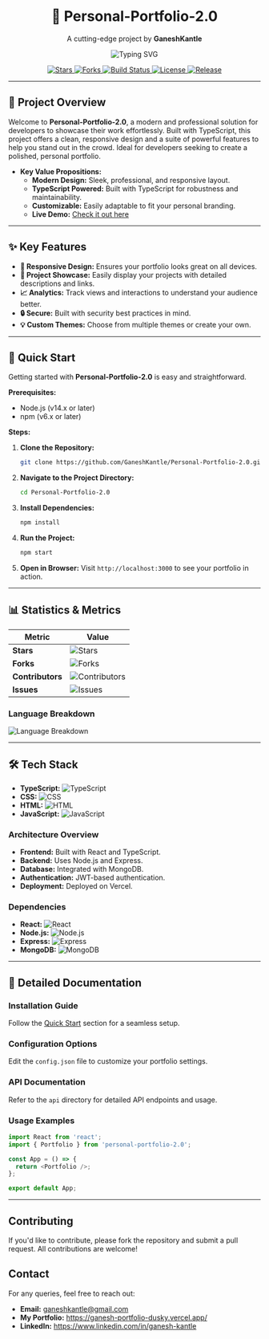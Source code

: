 <div align="center">
  <h1>🚀 Personal-Portfolio-2.0</h1>
  <p>A cutting-edge project by <strong>GaneshKantle</strong></p>
  
  <img src="https://readme-typing-svg.herokuapp.com?font=Fira+Code&weight=600&size=24&pause=1000&color=00F260&repeat=false&width=435&lines=Professional+Portfolios+for+Devs;Showcase+Your+Work+with+Ease;TypeScript+Powered+Project" alt="Typing SVG">

  <p>
    <a href="https://github.com/GaneshKantle/Personal-Portfolio-2.0/stargazers">
      <img src="https://img.shields.io/github/stars/GaneshKantle/Personal-Portfolio-2.0?style=for-the-badge&color=00F260" alt="Stars">
    </a>
    <a href="https://github.com/GaneshKantle/Personal-Portfolio-2.0/network/members">
      <img src="https://img.shields.io/github/forks/GaneshKantle/Personal-Portfolio-2.0?style=for-the-badge&color=00F260" alt="Forks">
    </a>
    <a href="https://github.com/GaneshKantle/Personal-Portfolio-2.0/actions">
      <img src="https://img.shields.io/github/actions/workflow/status/GaneshKantle/Personal-Portfolio-2.0/main.yml?style=for-the-badge&color=00F260" alt="Build Status">
    </a>
    <a href="https://github.com/GaneshKantle/Personal-Portfolio-2.0/blob/main/LICENSE">
      <img src="https://img.shields.io/github/license/GaneshKantle/Personal-Portfolio-2.0?style=for-the-badge&color=00F260" alt="License">
    </a>
    <a href="https://github.com/GaneshKantle/Personal-Portfolio-2.0/releases">
      <img src="https://img.shields.io/github/release/GaneshKantle/Personal-Portfolio-2.0?style=for-the-badge&color=00F260" alt="Release">
    </a>
  </p>
</div>

---

## 🎯 Project Overview
Welcome to **Personal-Portfolio-2.0**, a modern and professional solution for developers to showcase their work effortlessly. Built with TypeScript, this project offers a clean, responsive design and a suite of powerful features to help you stand out in the crowd. Ideal for developers seeking to create a polished, personal portfolio.

- **Key Value Propositions:**
  - **Modern Design:** Sleek, professional, and responsive layout.
  - **TypeScript Powered:** Built with TypeScript for robustness and maintainability.
  - **Customizable:** Easily adaptable to fit your personal branding.
  - **Live Demo:** [Check it out here](https://ganesh-portfolio-dusky.vercel.app/)

---

## ✨ Key Features
- **🌟 Responsive Design:** Ensures your portfolio looks great on all devices.
- **💼 Project Showcase:** Easily display your projects with detailed descriptions and links.
- **📈 Analytics:** Track views and interactions to understand your audience better.
- **🔒 Secure:** Built with security best practices in mind.
- **💡 Custom Themes:** Choose from multiple themes or create your own.

---

## 🚀 Quick Start
Getting started with **Personal-Portfolio-2.0** is easy and straightforward.

**Prerequisites:**
- Node.js (v14.x or later)
- npm (v6.x or later)

**Steps:**
1. **Clone the Repository:**
   ```sh
   git clone https://github.com/GaneshKantle/Personal-Portfolio-2.0.git
   ```
2. **Navigate to the Project Directory:**
   ```sh
   cd Personal-Portfolio-2.0
   ```
3. **Install Dependencies:**
   ```sh
   npm install
   ```
4. **Run the Project:**
   ```sh
   npm start
   ```
5. **Open in Browser:**
   Visit `http://localhost:3000` to see your portfolio in action.

---

## 📊 Statistics & Metrics
| Metric                | Value             |
|-----------------------|-------------------|
| **Stars**             | ![Stars](https://img.shields.io/github/stars/GaneshKantle/Personal-Portfolio-2.0?style=flat-square&color=00F260) |
| **Forks**             | ![Forks](https://img.shields.io/github/forks/GaneshKantle/Personal-Portfolio-2.0?style=flat-square&color=00F260) |
| **Contributors**      | ![Contributors](https://img.shields.io/github/contributors/GaneshKantle/Personal-Portfolio-2.0?style=flat-square&color=00F260) |
| **Issues**            | ![Issues](https://img.shields.io/github/issues/GaneshKantle/Personal-Portfolio-2.0?style=flat-square&color=00F260) |

### Language Breakdown
<img src="https://github-readme-stats.vercel.app/api/top-langs/?username=GaneshKantle&repo=Personal-Portfolio-2.0&layout=compact&theme=radical" alt="Language Breakdown">

---

## 🛠️ Tech Stack
- **TypeScript:** ![TypeScript](https://img.shields.io/badge/TypeScript-00F260.svg?style=flat-square&logo=TypeScript&logoColor=white)
- **CSS:** ![CSS](https://img.shields.io/badge/CSS-00F260.svg?style=flat-square&logo=CSS3&logoColor=white)
- **HTML:** ![HTML](https://img.shields.io/badge/HTML-00F260.svg?style=flat-square&logo=HTML5&logoColor=white)
- **JavaScript:** ![JavaScript](https://img.shields.io/badge/JavaScript-00F260.svg?style=flat-square&logo=JavaScript&logoColor=white)

### Architecture Overview
- **Frontend:** Built with React and TypeScript.
- **Backend:** Uses Node.js and Express.
- **Database:** Integrated with MongoDB.
- **Authentication:** JWT-based authentication.
- **Deployment:** Deployed on Vercel.

### Dependencies
- **React:** ![React](https://img.shields.io/badge/React-00F260.svg?style=flat-square&logo=React&logoColor=white)
- **Node.js:** ![Node.js](https://img.shields.io/badge/Node.js-00F260.svg?style=flat-square&logo=Node.js&logoColor=white)
- **Express:** ![Express](https://img.shields.io/badge/Express-00F260.svg?style=flat-square&logo=Express&logoColor=white)
- **MongoDB:** ![MongoDB](https://img.shields.io/badge/MongoDB-00F260.svg?style=flat-square&logo=MongoDB&logoColor=white)

---

## 📖 Detailed Documentation
### Installation Guide
Follow the [Quick Start](#quick-start) section for a seamless setup.

### Configuration Options
Edit the `config.json` file to customize your portfolio settings.

### API Documentation
Refer to the `api` directory for detailed API endpoints and usage.

### Usage Examples
```ts
import React from 'react';
import { Portfolio } from 'personal-portfolio-2.0';

const App = () => {
  return <Portfolio />;
};

export default App;
```
---

## Contributing
If you'd like to contribute, please fork the repository and submit a pull request. All contributions are welcome!

## Contact
For any queries, feel free to reach out:
- **Email:** ganeshkantle@gmail.com
- **My Portfolio:** https://ganesh-portfolio-dusky.vercel.app/
- **LinkedIn:** https://www.linkedin.com/in/ganesh-kantle

